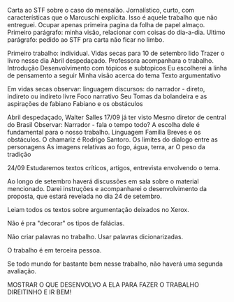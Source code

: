 Carta ao STF sobre o caso do mensalão.
Jornalístico, curto, com características que o Marcuschi explicita. Isso é aquele trabalho que não entreguei. Ocupar apenas primeira pagina da folha de papel almaço. Primeiro parágrafo: minha visão, relacionar com coisas do dia-a-dia. Ultimo parágrafo: pedido ao STF pra carta não ficar no limbo.

Primeiro trabalho: individual.
Vidas secas para 10 de setembro lido
Trazer o livro nesse dia
Abril despedaçado.
Professora acompanhara o trabalho.
Introdução
Desenvolvimento com tópicos e subtopicos
Eu escolherei a linha de pensamento a seguir
Minha visão acerca do tema
Texto argumentativo

Em vidas secas observar:
linguagem
discursos: do narrador - direto, indireto ou indireto livre
Foco narrativo
Seu Tomas da bolandeira e as aspirações de fabiano
Fabiano e os obstáculos

Abril despedaçado, Walter Salles
17/09 já ter visto
Mesmo diretor de central do Brasil
Observar:
Narrador - fala o tempo todo? A escolha dele é fundamental para o nosso trabalho.
Linguagem
Família Breves e os obstáculos. O chamariz é Rodrigo Santoro.
Os limites do dialogo entre as personagens
As imagens relativas ao fogo, água, terra, ar
O peso da tradição

24/09
Estudaremos textos críticos, artigos, entrevista envolvendo o tema.

Ao longo de setembro haverá discussões em sala sobre o material mencionado. Darei instruções e acompanharei o desenvolvimento da proposta, que estará revelada no dia 24 de setembro.

Leiam todos os textos sobre argumentação deixados no Xerox.

Não é pra "decorar" os tipos de falácias.

Não criar palavras no trabalho. Usar palavras dicionarizadas.

O trabalho é em terceira pessoa.

Se todo mundo for bastante bem nesse trabalho, não haverá uma segunda avaliação.

MOSTRAR O QUE DESENVOLVO A ELA PARA FAZER O TRABALHO DIREITINHO E IR BEM!